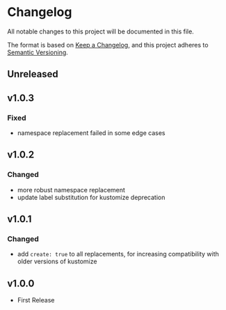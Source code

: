 # Changelog

All notable changes to this project will be documented in this file.

The format is based on [Keep a Changelog](https://keepachangelog.com/en/1.0.0/),
and this project adheres to [Semantic Versioning](https://semver.org/spec/v2.0.0.html).

## Unreleased

## v1.0.3

### Fixed

- namespace replacement failed in some edge cases

## v1.0.2

### Changed

- more robust namespace replacement
- update label substitution for kustomize deprecation

## v1.0.1

### Changed

- add `create: true` to all replacements, for increasing compatibility with older versions of kustomize

## v1.0.0

- First Release
